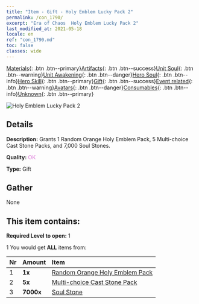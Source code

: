 ```yaml
---
title: "Item - Gift - Holy Emblem Lucky Pack 2"
permalink: /con_1790/
excerpt: "Era of Chaos  Holy Emblem Lucky Pack 2"
last_modified_at: 2021-05-18
locale: en
ref: "con_1790.md"
toc: false
classes: wide
---
```

 [Materials](/Items/){: .btn .btn--primary}[Artifacts](/Items/Artifacts/){: .btn .btn--success}[Unit Soul](/Items/UnitSoul/){: .btn .btn--warning}[Unit Awakening](/Items/UnitAwakening/){: .btn .btn--danger}[Hero Soul](/Items/HeroSoul/){: .btn .btn--info}[Hero Skill](/Items/HeroSkill/){: .btn .btn--primary}[Gift](/Items/Gift/){: .btn .btn--success}[Event related](/Items/Events/){: .btn .btn--warning}[Avatars](/Items/Avatars/){: .btn .btn--danger}[Consumables](/Items/Consumables/){: .btn .btn--info}[Unknown](/Items/Unknown/){: .btn .btn--primary}

 ![Holy Emblem Lucky Pack 2](/images/t/i_907411.png)

## Details
 **Description:** Grants 1 Random Orange Holy Emblem Pack, 5 Multi-choice Cast Stone Packs, and 7,000 Soul Stones.

 **Quality:** <span style="color: #DA70D6">OK</span>

 **Type:** Gift

## Gather

  None

## This item contains:

 **Required Level to open:** 1

 1 You would get **ALL** items  from:

  | Nr | Amount |     Item    |
  |:---|:-------|:------------|
  | 1 |  **1x** | [Random Orange Holy Emblem Pack](/Items/con_1794/) |  | 
  | 2 |  **5x** | [Multi-choice Cast Stone Pack](/Items/con_1480/) |  | 
  | 3 |  **7000x** | [Soul Stone ](/Items/con_923/) |  | 

